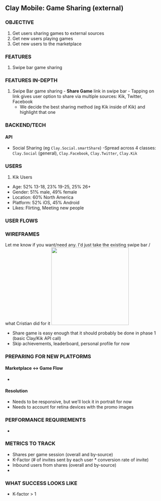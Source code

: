 
## Clay Mobile: Game Sharing (external)

### OBJECTIVE
  1. Get users sharing games to external sources
  2. Get new users playing games
  3. Get new users to the marketplace

### FEATURES
  1. Swipe bar game sharing

### FEATURES IN-DEPTH
  1. Swipe Bar game sharing
    - **Share Game** link in swipe bar
    - Tapping on link gives user option to share via multiple sources: Kik, Twitter, Facebook
      - We decide the best sharing method (eg Kik inside of Kik) and highlight that one

### BACKEND/TECH
#### API
  - Social Sharing (eg `Clay.Social.smartShare`)
    -Spread across 4 classes: `Clay.Social` (general), `Clay.Facebook`, `Clay.Twitter`, `Clay.Kik`

### USERS
1. Kik Users
  - Age: 52% 13-18, 23% 19-25, 25% 26+
  - Gender: 51% male, 49% female
  - Location: 60% North America
  - Platform: 52% iOS, 45% Android
  - Likes: Flirting, Meeting new people

### USER FLOWS


### WIREFRAMES
Let me know if you want/need any. I'd just take the existing swipe bar / what Cristian did for it
<img src="/../master/specs/resources/swipe-bar.png?raw=true" style="width: 250px">
  - Share game is easy enough that it should probably be done in phase 1 (basic Clay/Kik API call)
  - Skip achievements, leaderboard, personal profile for now

### PREPARING FOR NEW PLATFORMS
#### Marketplace <-> Game Flow
  -


#### Resolution
  - Needs to be responsive, but we'll lock it in portrait for now
  - Needs to account for retina devices with the promo images

### PERFORMANCE REQUIREMENTS
  -

### METRICS TO TRACK
  - Shares per game session (overall and by-source)
  - K-Factor (# of invites sent by each user * conversion rate of invite)
  - Inbound users from shares (overall and by-source)
  -

### WHAT SUCCESS LOOKS LIKE
  - K-factor > 1

